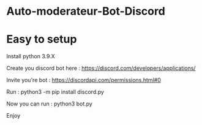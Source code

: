 # Auto-moderateur-Bot-Discord

# Easy to setup 

Install python 3.9.X

Create you discord bot here : https://discord.com/developers/applications/

Invite you're bot : https://discordapi.com/permissions.html#0

Run : python3 -m pip install discord.py

Now you can run : python3 bot.py

Enjoy
